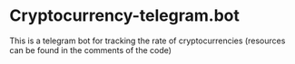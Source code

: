 # Cryptocurrency-telegram.bot
This is a telegram bot for tracking the rate of cryptocurrencies (resources can be found in the comments of the code)
